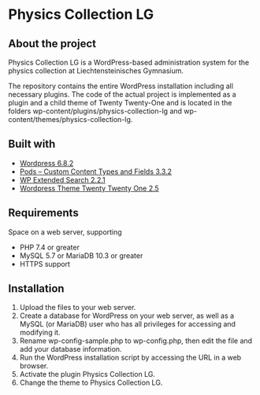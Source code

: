 # Physics Collection LG

## About the project

Physics Collection LG is a WordPress-based administration system for the physics collection at Liechtensteinisches Gymnasium.

The repository contains the entire WordPress installation including all necessary plugins. The code of the actual project is implemented as a plugin and a child theme of Twenty Twenty-One and is located in the folders wp-content/plugins/physics-collection-lg and wp-content/themes/physics-collection-lg.

## Built with

* [Wordpress 6.8.2](https://wordpress.org)
* [Pods – Custom Content Types and Fields 3.3.2](https://wordpress.org/plugins/pods)
* [WP Extended Search 2.2.1](https://wordpress.org/plugins/wp-extended-search)
* [Wordpress Theme Twenty Twenty One 2.5](https://wordpress.org/themes/twentytwentyone)

## Requirements

Space on a web server, supporting

* PHP 7.4 or greater
* MySQL 5.7 or MariaDB 10.3 or greater
* HTTPS support

## Installation

1. Upload the files to your web server.
2. Create a database for WordPress on your web server, as well as a MySQL (or MariaDB) user who has all privileges for accessing and modifying it.
3. Rename wp-config-sample.php to wp-config.php, then edit the file and add your database information.
4. Run the WordPress installation script by accessing the URL in a web browser.
5. Activate the plugin Physics Collection LG.
6. Change the theme to Physics Collection LG.